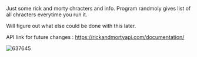 Just some rick and morty chracters and info. Program randmoly gives list of all chracters everytime you run it.

Will figure out what else could be done with this later.

API link for future changes : https://rickandmortyapi.com/documentation/

![637645](https://github.com/prady0t/Rick-n-Morty/assets/99216956/50920ed2-c398-4328-ae0d-de3d30bd72c0)
